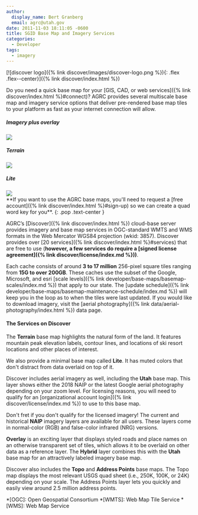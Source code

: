 ```yaml
---
author:
  display_name: Bert Granberg
  email: agrc@utah.gov
date: 2011-11-03 18:11:05 -0600
title: SGID Base Map and Imagery Services
categories:
  - Developer
tags:
  - imagery
---
```

[![discover logo]({% link discover/images/discover-logo.png %}){: .flex .flex--center}]({% link discover/index.html %})

Do you need a quick base map for your [GIS, CAD, or web services]({% link discover/index.html %}#connect)? AGRC provides several multiscale base map and imagery service options that deliver pre-rendered base map tiles to your platform as fast as your internet connection will allow.

<div class="grid">
  <div class="grid__col grid__col--1-of-3 text-center">
      <h5 class="text-center">Imagery plus overlay</h5>
      <img src="{% link images/stgeorge_hybrid_basemap.png %}" class="outline">
  </div>
  <div class="grid__col grid__col--1-of-3 text-center">
      <h5 class="text-center">Terrain</h5>
      <img src="{% link images/brianhead_terrain_basemap.png %}" class="outline">
  </div>
  <div class="grid__col grid__col--1-of-3 text-center">
      <h5 class="text-center">Lite</h5>
      <img src="{% link images/provo_lite_basemap.png %}" class="outline">
  </div>
</div>
<i class="fas fa-exclamation-triangle"></i> **If you want to use the AGRC base maps, you'll need to request a [free account]({% link discover/index.html %}#sign-up) so we can create a quad word key for you**. <i class="fas fa-exclamation-triangle"></i>
{: .pop .text-center }

AGRC’s [Discover]({% link discover/index.html %}) cloud-base server provides imagery and base map services in OGC-standard WMTS and WMS formats in the Web Mercator WGS84 projection (wkid: 3857). Discover provides over [20 services]({% link discover/index.html %}#services) that are free to use (**however, a few services do require a [signed license agreement]({% link discover/license/index.md %}))**.

<i class="fas fa-fw fa-info-circle"></i> Each cache consists of around **3 to 17 million** 256-pixel square tiles ranging from **15G to over 200GB**. These caches use the subset of the Google, Microsoft, and esri [scale levels]({% link developer/base-maps/basemap-scales/index.md %}) that apply to our state. The [update schedule]({% link developer/base-maps/basemap-maintenance-schedule/index.md %}) will keep you in the loop as to when the tiles were last updated. If you would like to download imagery, visit the [aerial photography]({% link data/aerial-photography/index.html %}) data page.

#### The Services on Discover

<i class="fas fa-fw fa-map"></i> The **Terrain** base map highlights the natural form of the land. It features mountain peak elevation labels, contour lines, and locations of ski resort locations and other places of interest.

<i class="fas fa-fw fa-map"></i> We also provide a minimal base map called **Lite**. It has muted colors that don't distract from data overlaid on top of it.

<i class="fas fa-fw fa-image"></i><i class="fas fa-fw fa-lock"></i> Discover includes aerial imagery as well, including the **Utah** base map. This layer shows either the 2018 NAIP or the latest Google aerial photography depending on your zoom level. For licensing reasons, you will need to qualify for an [organizational account login]({% link discover/license/index.md %}) to use to this base map.

<i class="fas fa-fw fa-image"></i> Don't fret if you don't qualify for the licensed imagery! The current and historical **NAIP** imagery layers are available for all users. These layers come in normal-color (RGB) and false-color infrared (NRG) versions.

<i class="fas fa-fw fa-map"></i> **Overlay** is an exciting layer that displays styled roads and place names on an otherwise transparent set of tiles, which allows it to be overlaid on other data as a reference layer. The **Hybrid** layer combines this with the **Utah** base map for an attractively labeled imagery base map.

<i class="fas fa-fw fa-map"></i> Discover also includes the **Topo** and **Address Points** base maps. The Topo map displays the most relevant USGS quad sheet (i.e., 250K, 100K, or 24K) depending on your scale. The Address Points layer lets you quickly and easily view around 2.5 million address points.

*[OGC]: Open Geospatial Consortium
*[WMTS]: Web Map Tile Service
*[WMS]: Web Map Service
